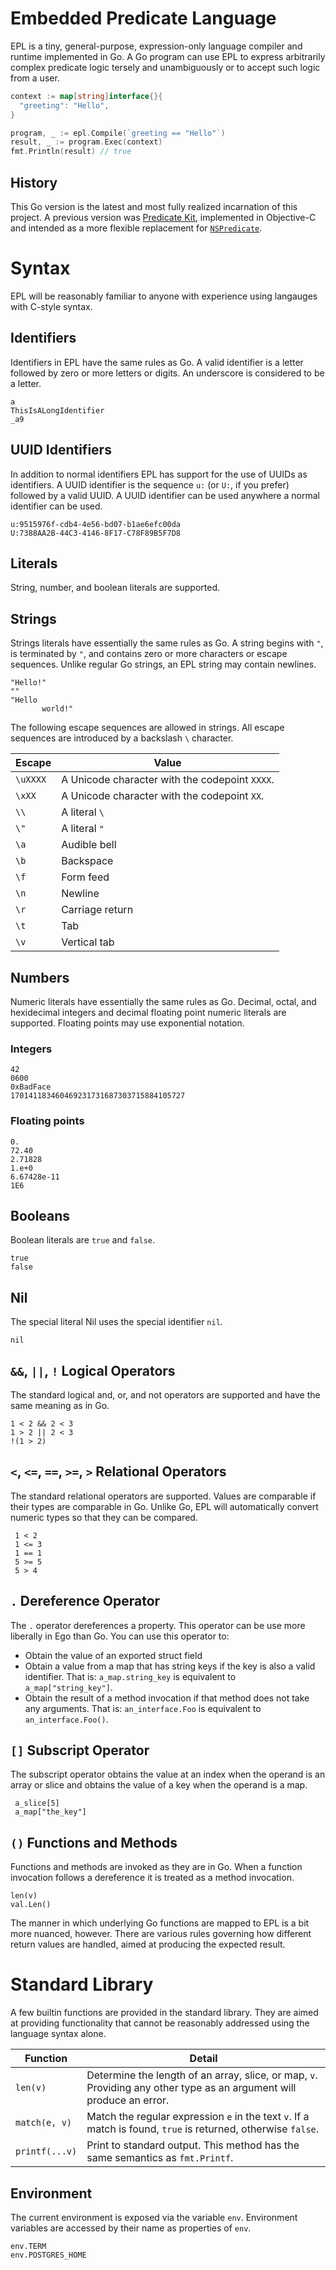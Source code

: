 # Embedded Predicate Language

EPL is a tiny, general-purpose, expression-only language compiler and runtime implemented in Go. A Go program can use EPL to express arbitrarily complex predicate logic tersely and unambiguously or to accept such logic from a user.

```go
context := map[string]interface{}{
  "greeting": "Hello",
}

program, _ := epl.Compile(`greeting == "Hello"`)
result, _ := program.Exec(context)
fmt.Println(result) // true
```

## History

This Go version is the latest and most fully realized incarnation of this project. A previous version was [Predicate Kit](https://github.com/bww/PredicateKit), implemented in Objective-C and intended as a more flexible replacement for [`NSPredicate`](https://developer.apple.com/documentation/foundation/nspredicate?changes=_5).

# Syntax
EPL will be reasonably familiar to anyone with experience using langauges with C-style syntax.

## Identifiers
Identifiers in EPL have the same rules as Go. A valid identifier is a letter followed by zero or more letters or digits. An underscore is considered to be a letter.
```
a
ThisIsALongIdentifier
_a9
```

## UUID Identifiers
In addition to normal identifiers EPL has support for the use of UUIDs as identifiers. A UUID identifier is the sequence `u:` (or `U:`, if you prefer) followed by a valid UUID. A UUID identifier can be used anywhere a normal identifier can be used.
```
u:9515976f-cdb4-4e56-bd07-b1ae6efc00da
U:7388AA2B-44C3-4146-8F17-C78F89B5F7D8
```

## Literals
String, number, and boolean literals are supported.

## Strings
Strings literals have essentially the same rules as Go. A string begins with `"`, is terminated by `"`, and contains zero or more characters or escape sequences. Unlike regular Go strings, an EPL string may contain newlines.
```
"Hello!"
""
"Hello
       world!"
```

The following escape sequences are allowed in strings. All escape sequences are introduced by a backslash `\` character.

| Escape | Value |
|--------|-------|
| `\uXXXX` | A Unicode character with the codepoint `XXXX`. |
| `\xXX` | A Unicode character with the codepoint `XX`. |
| `\\` | A literal `\` |
| `\"` | A literal `"` |
| `\a` | Audible bell | 
| `\b` | Backspace |
| `\f` | Form feed |
| `\n` | Newline |
| `\r` | Carriage return |
| `\t` | Tab |
| `\v` | Vertical tab |

## Numbers
Numeric literals have essentially the same rules as Go. Decimal, octal, and hexidecimal integers and decimal floating point numeric literals are supported. Floating points may use exponential notation.

### Integers
```
42
0600
0xBadFace
170141183460469231731687303715884105727
```

### Floating points
```
0.
72.40
2.71828
1.e+0
6.67428e-11
1E6
```

## Booleans
Boolean literals are `true` and `false`.
```
true
false
```

## Nil
The special literal Nil uses the special identifier `nil`.
```
nil
```

## `&&`, `||`, `!` Logical Operators
The standard logical and, or, and not operators are supported and have the same meaning as in Go.
```
1 < 2 && 2 < 3
1 > 2 || 2 < 3
!(1 > 2)
```

## `<`, `<=`, `==`, `>=`, `>` Relational Operators
The standard relational operators are supported. Values are comparable if their types are comparable in Go. Unlike Go, EPL will automatically convert numeric types so that they can be compared.
```
 1 < 2
 1 <= 3
 1 == 1
 5 >= 5
 5 > 4
```

## `.` Dereference Operator
The `.` operator dereferences a property. This operator can be use more liberally in Ego than Go. You can use this operator to:

* Obtain the value of an exported struct field
* Obtain a value from a map that has string keys if the key is also a valid identifier. That is: `a_map.string_key` is equivalent to `a_map["string_key"]`.
* Obtain the result of a method invocation if that method does not take any arguments. That is: `an_interface.Foo` is equivalent to `an_interface.Foo()`.

## `[]` Subscript Operator
The subscript operator obtains the value at an index when the operand is an array or slice and obtains the value of a key when the operand is a map.
```
 a_slice[5]
 a_map["the_key"]
```

## `()` Functions and Methods
Functions and methods are invoked as they are in Go. When a function invocation follows a dereference it is treated as a method invocation.
```
len(v)
val.Len()
```

The manner in which underlying Go functions are mapped to EPL is a bit more nuanced, however. There are various rules governing how different return values are handled, aimed at producing the expected result.

# Standard Library
A few builtin functions are provided in the standard library. They are aimed at providing functionality that cannot be reasonably addressed using the language syntax alone.

| Function | Detail |
|----------|--------|
| `len(v)` | Determine the length of an array, slice, or map, `v`. Providing any other type as an argument will produce an error. |
| `match(e, v)` | Match the regular expression `e` in the text `v`. If a match is found, `true` is returned, otherwise `false`. |
| `printf(...v)` | Print to standard output. This method has the same semantics as `fmt.Printf`. |

## Environment
The current environment is exposed via the variable `env`. Environment variables are accessed by their name as properties of `env`.
```
env.TERM
env.POSTGRES_HOME
```



